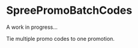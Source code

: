 SpreePromoBatchCodes
====================

A work in progress...

Tie multiple promo codes to one promotion.
